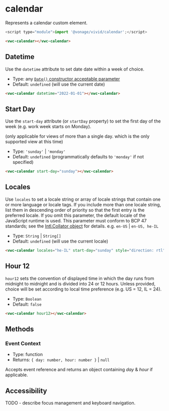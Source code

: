 # calendar

Represents a calendar custom element.

```js
<script type="module">import '@vonage/vivid/calendar';</script>
```

```html preview
<vwc-calendar></vwc-calendar>
```

## Datetime

Use the `datetime` attribute to set date date within a week of choice.

- Type: any [`Date()` constructor acceptable parameter](https://developer.mozilla.org/en-US/docs/Web/JavaScript/Reference/Global_Objects/Date/Date#parameters)
- Default: `undefined` (will use the current date)

```html preview
<vwc-calendar datetime="2022-01-01"></vwc-calendar>
```

## Start Day

Use the `start-day` attribute (or `startDay` property) to set the first day of the week (e.g. work week starts on Monday).

(only applicable for views of more than a single day. which is the only supported view at this time)

- Type: `'sunday'` | `'monday'`
- Default: `undefined` (programmatically defaults to `'monday'` if not specified)

```html preview
<vwc-calendar start-day="sunday"></vwc-calendar>
```

## Locales

Use `locales` to set a locale string or array of locale strings that contain one or more language or locale tags. If you include more than one locale string, list them in descending order of priority so that the first entry is the preferred locale. If you omit this parameter, the default locale of the JavaScript runtime is used. This parameter must conform to BCP 47 standards; see the [Intl.Collator object](https://developer.mozilla.org/en-US/docs/Web/JavaScript/Reference/Global_Objects/Intl/Collator) for details. e.g. `en-US` | `en-US, he-IL`

- Type: `String` | `String[]`
- Default: `undefined` (will use the current locale)

```html preview
<vwc-calendar locales="he-IL" start-day="sunday" style="direction: rtl"></vwc-calendar>
```

## Hour 12

`hour12` sets the convention of displayed time in which the day runs from midnight to midnight and is divided into 24 or 12 hours.
Unless provided, choice will be set according to local time preference (e.g. US = 12, IL = 24).

- Type: `Boolean`
- Default: `false`

```html preview
<vwc-calendar hour12></vwc-calendar>
```

## Methods

### Event Context

- Type: function
- Returns: `{ day: number, hour: number }` | `null`

Accepts event reference and returns an object containing _day_ & _hour_  if applicable.

## Accessibility

TODO - describe focus management and keyboard navigation.

